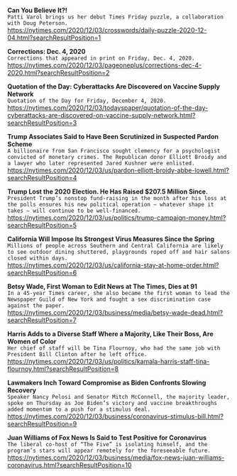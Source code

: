 **Can You Believe It?!**\
`Patti Varol brings us her debut Times Friday puzzle, a collaboration with Doug Peterson.`\
https://nytimes.com/2020/12/03/crosswords/daily-puzzle-2020-12-04.html?searchResultPosition=1

**Corrections: Dec. 4, 2020**\
`Corrections that appeared in print on Friday, Dec. 4, 2020.`\
https://nytimes.com/2020/12/03/pageoneplus/corrections-dec-4-2020.html?searchResultPosition=2

**Quotation of the Day: Cyberattacks Are Discovered on Vaccine Supply Network**\
`Quotation of the Day for Friday, December 4, 2020.`\
https://nytimes.com/2020/12/03/todayspaper/quotation-of-the-day-cyberattacks-are-discovered-on-vaccine-supply-network.html?searchResultPosition=3

**Trump Associates Said to Have Been Scrutinized in Suspected Pardon Scheme**\
`A billionaire from San Francisco sought clemency for a psychologist convicted of monetary crimes. The Republican donor Elliott Broidy and a lawyer who later represented Jared Kushner were enlisted.`\
https://nytimes.com/2020/12/03/us/pardon-elliott-broidy-abbe-lowell.html?searchResultPosition=4

**Trump Lost the 2020 Election. He Has Raised $207.5 Million Since.**\
`President Trump’s nonstop fund-raising in the month after his loss at the polls ensures his new political operation — whatever shape it takes — will continue to be well-financed.`\
https://nytimes.com/2020/12/03/us/politics/trump-campaign-money.html?searchResultPosition=5

**California Will Impose Its Strongest Virus Measures Since the Spring**\
`Millions of people across Southern and Central California are likely to see outdoor dining shuttered, playgrounds roped off and hair salons closed within days.`\
https://nytimes.com/2020/12/03/us/california-stay-at-home-order.html?searchResultPosition=6

**Betsy Wade, First Woman to Edit News at The Times, Dies at 91**\
`In a 45-year Times career, she also became the first woman to lead the Newspaper Guild of New York and fought a sex discrimination case against the paper.`\
https://nytimes.com/2020/12/03/business/media/betsy-wade-dead.html?searchResultPosition=7

**Harris Adds to a Diverse Staff Where a Majority, Like Their Boss, Are Women of Color**\
`Her chief of staff will be Tina Flournoy, who had the same job with President Bill Clinton after he left office.`\
https://nytimes.com/2020/12/03/us/politics/kamala-harris-staff-tina-flournoy.html?searchResultPosition=8

**Lawmakers Inch Toward Compromise as Biden Confronts Slowing Recovery**\
`Speaker Nancy Pelosi and Senator Mitch McConnell, the majority leader, spoke on Thursday as Joe Biden’s victory and vaccine breakthroughs added momentum to a push for a stimulus deal.`\
https://nytimes.com/2020/12/03/business/coronavirus-stimulus-bill.html?searchResultPosition=9

**Juan Williams of Fox News Is Said to Test Positive for Coronavirus**\
`The liberal co-host of “The Five” is isolating himself, and the program’s stars will appear remotely for the foreseeable future.`\
https://nytimes.com/2020/12/03/business/media/fox-news-juan-williams-coronavirus.html?searchResultPosition=10

